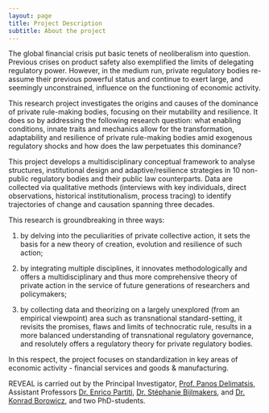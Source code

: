 ```yaml
---
layout: page
title: Project Description
subtitle: About the project
---
```


The global financial crisis put basic tenets of neoliberalism into question. Previous crises on product safety also exemplified the limits of delegating regulatory power. However, in the medium run, private regulatory bodies re-assume their previous powerful status and continue to exert large, and seemingly unconstrained, influence on the functioning of economic activity.

This research project investigates the origins and causes of the dominance of private rule-making bodies, focusing on their mutability and resilience. It does so by addressing the following research question: what enabling conditions, innate traits and mechanics allow for the transformation, adaptability and resilience of private rule-making bodies amid exogenous regulatory shocks and how does the law perpetuates this dominance?

This project develops a multidisciplinary conceptual framework to analyse structures, institutional design and adaptive/resilience strategies in 10 non-public regulatory bodies and their public law counterparts. Data are collected via qualitative methods (interviews with key individuals, direct observations, historical institutionalism, process tracing) to identify trajectories of change and causation spanning three decades.

This research is groundbreaking in three ways:

1. by delving into the peculiarities of private collective action, it sets the basis for a new theory of creation, evolution and resilience of such action;

2. by integrating multiple disciplines, it innovates methodologically and offers a multidisciplinary and thus more comprehensive theory of private action in the service of future generations of researchers and policymakers;

3. by collecting data and theorizing on a largely unexplored (from an empirical viewpoint) area such as transnational standard-setting, it revisits the promises, flaws and limits of technocratic rule, results in a more balanced understanding of transnational regulatory governance, and resolutely offers a regulatory theory for private regulatory bodies.

In this respect, the project focuses on standardization in key areas of economic activity - financial services and goods & manufacturing.

REVEAL is carried out by the Principal Investigator, [Prof. Panos Delimatsis](https://research.tilburguniversity.edu/en/persons/panagiotis-delimatsis), Assistant Professors [Dr. Enrico Partiti](https://research.tilburguniversity.edu/en/persons/enrico-partiti), [Dr. Stéphanie Bijlmakers](https://research.tilburguniversity.edu/en/persons/stephanie-bijlmakers), and [Dr. Konrad Borowicz](https://research.tilburguniversity.edu/en/persons/maciej-borowicz), and two PhD-students.
